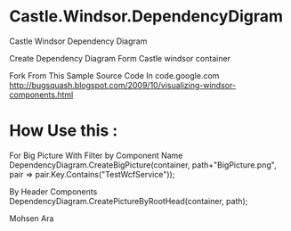 

# Castle.Windsor.DependencyDigram
Castle Windsor Dependency Diagram

Create Dependency Diagram Form Castle windsor container 

Fork From This Sample Source Code In code.google.com 
http://bugsquash.blogspot.com/2009/10/visualizing-windsor-components.html


# How Use this :  
For Big Picture With Filter by Component Name
DependencyDiagram.CreateBigPicture(container, path+"BigPicture.png", pair => pair.Key.Contains("TestWcfService"));

By Header Components 
DependencyDiagram.CreatePictureByRootHead(container, path);



Mohsen Ara
